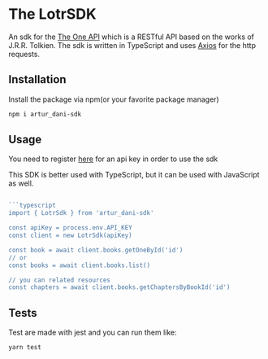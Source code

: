 # The LotrSDK

An sdk for the [The One API](https://the-one-api.dev/) which is a RESTful API based on the works of J.R.R. Tolkien.
The sdk is written in TypeScript and uses [Axios](https://axios-http.com/) for the http requests.

## Installation

Install the package via npm(or your favorite package manager)

```sh
npm i artur_dani-sdk

```

## Usage

You need to register [here](https://the-one-api.dev/) for an api key in order to use the sdk


This SDK is better used with TypeScript, but it can be used with JavaScript as well.

```ts

```typescript
import { LotrSdk } from 'artur_dani-sdk'

const apiKey = process.env.API_KEY
const client = new LotrSdk(apiKey)

const book = await client.books.getOneById('id')
// or 
const books = await client.books.list()

// you can related resources
const chapters = await client.books.getChaptersByBookId('id')
```


## Tests

Test are made with jest and you can run them like:

```sh
yarn test
```
